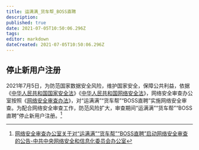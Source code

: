 ```yaml
---
title: 运满满_货车帮_BOSS直聘
description: 
published: true
date: 2021-07-05T10:50:06.296Z
tags:
editor: markdown
dateCreated: 2021-07-05T10:50:06.296Z
---
```


## 停止新用户注册

2021年7月5日，为防范国家数据安全风险，维护国家安全，保障公共利益，依据《[中华人民共和国国家安全法](/rule/中华人民共和国国家安全法.md)》《[中华人民共和国网络安全法](/rule/中华人民共和国网络安全法.md)》，网络安全审查办公室按照《[网络安全审查办法](/rule/网络安全审查办法.md)》，对“运满满”“货车帮”“BOSS直聘”实施网络安全审查。为配合网络安全审查工作，防范风险扩大，审查期间“运满满”“货车帮”“BOSS直聘”停止新用户注册。[^2021_07_05]

[^2021_07_05]: [网络安全审查办公室关于对“运满满”“货车帮”“BOSS直聘”启动网络安全审查的公告-中共中央网络安全和信息化委员会办公室](https://web.archive.org/web/20210705021151/http://www.cac.gov.cn/2021-07/05/c_1627071328950274.htm)
